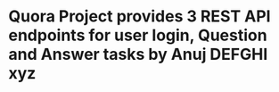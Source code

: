 
# Quora Project provides 3 REST API endpoints for user login, Question and Answer tasks by Anuj DEFGHI xyz
